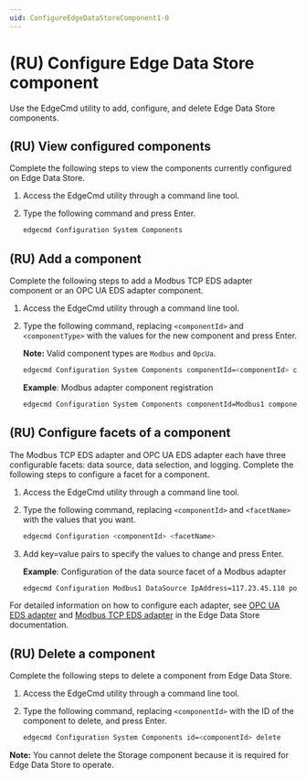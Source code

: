 ```yaml
---
uid: ConfigureEdgeDataStoreComponent1-0
---
```


# (RU) Configure Edge Data Store component

Use the EdgeCmd utility to add, configure, and delete Edge Data Store components.

## (RU) View configured components

Complete the following steps to view the components currently configured on Edge Data Store.

1. Access the EdgeCmd utility through a command line tool.
2. Type the following command and press Enter.

	```bash
	edgecmd Configuration System Components
	```

## (RU) Add a component

Complete the following steps to add a Modbus TCP EDS adapter component or an OPC UA EDS adapter component.

1. Access the EdgeCmd utility through a command line tool.
2. Type the following command, replacing `<componentId>` and `<componentType>` with the values for the new component and press Enter.

	**Note:** Valid component types are `Modbus` and `OpcUa`.
	
	```bash
	edgecmd Configuration System Components componentId=<componentId> componentType=<componentType>
	```

	**Example**: Modbus adapter component registration

	```bash
	edgecmd Configuration System Components componentId=Modbus1 componentType=Modbus
	```

## (RU) Configure facets of a component

The Modbus TCP EDS adapter and OPC UA EDS adapter each have three configurable facets: data source, data selection, and logging. Complete the following steps to configure a facet for a component.

1. Access the EdgeCmd utility through a command line tool.
2. Type the following command, replacing `<componentId>` and `<facetName>` with the values that you want.

	```bash
	edgecmd Configuration <componentId> <facetName>
	```
	
3. Add key=value pairs to specify the values to change and press Enter.
	
	**Example**: Configuration of the data source facet of a Modbus adapter

	```bash
	edgecmd Configuration Modbus1 DataSource IpAddress=117.23.45.110 port=502 ConnectTimeout=15000 StreamIdPrefix="DataSource1"
	```

For detailed information on how to configure each adapter, see [OPC UA EDS adapter](https://osisoft.github.io/Edge-Data-Store-Docs/V1/OpcUa/OpcUaOverview_1-0.html) and [Modbus TCP EDS adapter](https://osisoft.github.io/Edge-Data-Store-Docs/V1/Modbus/ModbusOverview_1-0.html) in the Edge Data Store documentation.

## (RU) Delete a component

Complete the following steps to delete a component from Edge Data Store.

1. Access the EdgeCmd utility through a command line tool.
2. Type the following command, replacing `<componentId>` with the ID of the component to delete, and press Enter.

	```bash
	edgecmd Configuration System Components id=<componentId> delete
	```

**Note:** You cannot delete the Storage component because it is required for Edge Data Store to operate.
